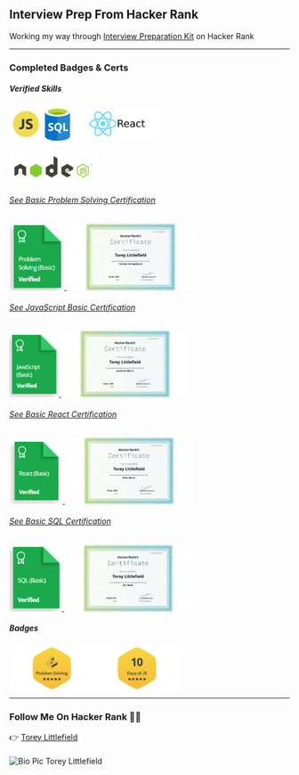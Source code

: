 ## Interview Prep From Hacker Rank
Working my way through [Interview Preparation Kit](https://www.hackerrank.com/interview/interview-preparation-kit) on Hacker Rank

---

### Completed Badges & Certs

##### Verified Skills

<img height=60 alt="JavaScript JS Icon"  src="https://raw.githubusercontent.com/toreylittlefield/HackerRank/master/Badges%20and%20Images/JS%20Icon.png" style="transform: translateY(0.1em); background: white;">

<img height=60 alt="SQL Database Icon"  src="https://raw.githubusercontent.com/toreylittlefield/HackerRank/master/Badges%20and%20Images/SQL%20Icon.png" style="transform: translateY(0.1em); background: white;">

<img height=60 alt="React JS Icon"  src="https://raw.githubusercontent.com/toreylittlefield/HackerRank/master/Badges%20and%20Images/React%20JS%20Logo.png" style="transform: translateY(0.1em); background: white;">
<p></p>

<img height=60 alt="Node JS Icon"  src="https://raw.githubusercontent.com/toreylittlefield/HackerRank/master/Badges%20and%20Images/Node%20JS%20Logo.png" style="transform: translateY(0.1em); background: white;">



###### [See Basic Problem Solving Certification](https://www.hackerrank.com/certificates/167138db4708)

<a href="https://www.hackerrank.com/certificates/167138db4708" rel="nofollow">
<img height=120 alt="Problem Solving Basic Badge"  src="https://raw.githubusercontent.com/toreylittlefield/HackerRank/d2053a232970d555dccc798c31b5c2a16c553bfd/Badges%20and%20Images/Basic%20Problem%20Solving%20Hacker%20Rank%20.png" style="transform: translateY(0.1em); background: white;">

<img height=120 alt="Problem Solving Basic Certificate"  src="https://raw.githubusercontent.com/toreylittlefield/HackerRank/master/Badges%20and%20Images/problem_solving_basic_skill.png" style="transform: translateY(0.1em); background: white;">
</a>

###### [See JavaScript Basic Certification](https://www.hackerrank.com/certificates/d106f75af771)

<a href="https://www.hackerrank.com/certificates/d106f75af771" rel="nofollow">
<img height=120 alt="JavaScript Basic Badge" src="https://raw.githubusercontent.com/toreylittlefield/HackerRank/master/Badges%20and%20Images/JavaScript%20Basic%20Certification%20Hacker%20Rank.png" style="transform: translateY(0.1em); background: white;">

<img height=120 alt="JavaScript Basic Certification" src="https://raw.githubusercontent.com/toreylittlefield/HackerRank/master/Badges%20and%20Images/JavaScript_basic_skill.png" style="transform: translateY(0.1em); background: white;">
</a>

###### [See Basic React Certification](https://www.hackerrank.com/certificates/671857a9335c)

<a href="https://www.hackerrank.com/certificates/671857a9335c" rel="nofollow">
<img height=120 alt="React Basic Badge"  src="https://raw.githubusercontent.com/toreylittlefield/HackerRank/master/Badges%20and%20Images/React%20Basic%20Hacker%20Rank%20.png" style="transform: translateY(0.1em); background: white;">

<img height=120 alt="React Basic Certificate"  src="https://raw.githubusercontent.com/toreylittlefield/HackerRank/master/Badges%20and%20Images/React_basic_skill.png" style="transform: translateY(0.1em); background: white;">
</a>

###### [See Basic SQL Certification](https://www.hackerrank.com/certificates/068c2d25d62d)

<a href="https://www.hackerrank.com/certificates/068c2d25d62d" rel="nofollow">
<img height=120 alt="SQL Basic Badge"  src="https://raw.githubusercontent.com/toreylittlefield/HackerRank/master/Badges%20and%20Images/Basic%20SQL%20Hacker%20Rank%20.png" style="transform: translateY(0.1em); background: white;">

<img height=120 alt="SQL Basic Certificate"  src="https://raw.githubusercontent.com/toreylittlefield/HackerRank/bcba8d70047aaa412ec0bd7e3b20433a69b859e7/Badges%20and%20Images/SQL_basic_skill.png" style="transform: translateY(0.1em); background: white;">
</a>

##### Badges

<div style="pointer-events:none; display:flex; flex-wrap:row;">
<img  height=80 src="https://raw.githubusercontent.com/toreylittlefield/HackerRank/master/Badges%20and%20Images/problem_solving_5_star.png" alt="Problem Solving Badge 5 Star" style="transform: translateY(0.1em); background: white; height: 80px; pointer-events:none;">

<img height=80 src="https://raw.githubusercontent.com/toreylittlefield/HackerRank/master/Badges%20and%20Images/10_days_of_javascript_5_star.png" alt="10 Days Of JavaScript" style="transform: translateY(0.1em); background: white; pointer-events:none;">
</div>



---

### Follow Me On Hacker Rank 👨‍💻
<div>
    <div style="margin-bottom: 20px">
        👉
        <a style="margin-right: 10px;" href="https://www.hackerrank.com/toreylittlefield" rel="nofollow">
            Torey Littlefield
        </a>
        </br>
    </div>
<p></p>
<img height=40  src="https://avatars.githubusercontent.com/u/52614742?v=4" alt="Bio Pic Torey Littlefield" style="transform: translateY(0.1e; background: white; pointer-events:none; margin-top: 10px" >
</div>



